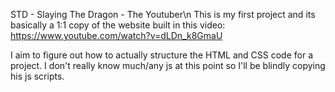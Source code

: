 STD - Slaying The Dragon - The Youtuber\n
This is my first project and its basically a 1:1 copy of the website built in this video:
https://www.youtube.com/watch?v=dLDn_k8GmaU

I aim to figure out how to actually structure the HTML and CSS code for a project. I don't really know much/any js at this point so I'll be blindly copying his js scripts.
